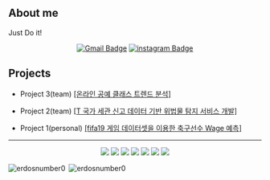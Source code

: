 ## About me
Just Do it!

<div align=center> 
  
[![Gmail Badge](https://img.shields.io/badge/Gmail-d14836?style=flat-square&logo=Gmail&logoColor=white&link=mailto:snugyun01@gmail.com)](mailto:erdosnumber0@gmail.com) 
[![instagram Badge](https://img.shields.io/badge/Instagram-hotpink?style=flat-square&logo=Instagram&logoColor=white&link=mailto:https://www.instagram.com/a_midnight9)](mailto:https://www.instagram.com/a_midnight9) 

</div>

## Projects

- Project 3(team) [[온라인 공예 클래스 트렌드 분석]](https://github.com/erdosnumber0/Craft_Trend)

- Project 2(team) [[T 국가 세관 신고 데이터 기반 위법물 탐지 서비스 개발]](https://github.com/erdosnumber0/project2)

- Project 1(personal) [[fifa19 게임 데이터셋을 이용한 축구선수 Wage 예측]](https://github.com/erdosnumber0/project_fifa)


---------------------------------------------------------------------------
<div align=center> 

<img src="https://img.shields.io/badge/JAVA-007396?style=for-the-badge&logo=java&logoColor=white">  <img src="https://img.shields.io/badge/PYTHON-F7DF1E?style=for-the-badge&logo=python&logoColor=black">  <img src="https://img.shields.io/badge/oracle-F80000?style=for-the-badge&logo=oracle&logoColor=white">  <img src="https://img.shields.io/badge/mysql-4479A1?style=for-the-badge&logo=mysql&logoColor=white">  <img src="https://img.shields.io/badge/flask-5468FF?style=for-the-badge&logo=flask&logoColor=white">  <img src="https://img.shields.io/badge/aws-232F3E?style=for-the-badge&logo=aws&logoColor=white">  <img src="https://img.shields.io/badge/github-181717?style=for-the-badge&logo=github&logoColor=white">
  
</div>


<p><img align="left" src="https://github-readme-stats.vercel.app/api/top-langs?username=erdosnumber0&show_icons=true&locale=en&layout=compact" alt="erdosnumber0" /></p>

<p>&nbsp;<img align="" src="https://github-readme-stats.vercel.app/api?username=erdosnumber0&show_icons=true&locale=en" alt="erdosnumber0" /></p>
